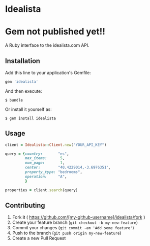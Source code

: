 # Idealista

Gem not published yet!!
=======================

A Ruby interface to the idealista.com API.

## Installation

Add this line to your application's Gemfile:

```ruby
gem 'idealista'
```

And then execute:

    $ bundle

Or install it yourself as:

    $ gem install idealista

## Usage

```ruby
client = Idealista::Client.new("YOUR_API_KEY")

query = {country:       "es",
         max_items:      5,
         num_page:       1,
         center:        "40.4229014,-3.6976351",
         property_type: "bedrooms",
         operation:     "A",
         }

properties = client.search(query)
```

## Contributing

1. Fork it ( https://github.com/[my-github-username]/idealista/fork )
2. Create your feature branch (`git checkout -b my-new-feature`)
3. Commit your changes (`git commit -am 'Add some feature'`)
4. Push to the branch (`git push origin my-new-feature`)
5. Create a new Pull Request

